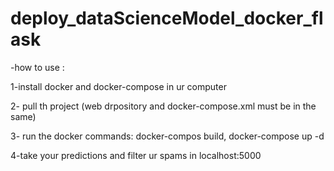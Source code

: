 # deploy_dataScienceModel_docker_flask
-how to use :

1-install docker and docker-compose in ur computer

2- pull th project (web drpository and docker-compose.xml must be in the same)

3- run the docker commands: docker-compos build, docker-compose up -d

4-take your predictions and filter ur spams in localhost:5000 